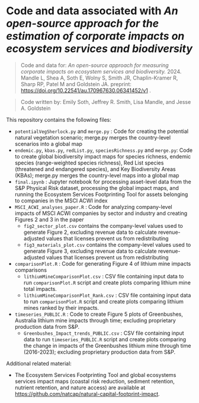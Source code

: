 # Code and data associated with _An open-source approach for the estimation of corporate impacts on ecosystem services and biodiversity_

>Code and data for: _An open-source approach for measuring corporate impacts on ecosystem services and biodiversity._ 2024. Mandle L, Shea A, Soth E, Wolny S, Smith JR, Chaplin-Kramer R, Sharp RP, Patel M and Goldstein JA. preprint: https://doi.org/10.22541/au.170967630.06341452/v1 . 

>Code written by: Emily Soth, Jeffrey R. Smith, Lisa Mandle, and Jesse A. Goldstein

This repository contains the following files:

* `potentialVegSherlock.py` and `merge.py` : Code for creating the potential natural vegetation scenario; merge.py merges the country-level scenarios into a global map
* `endemic.py`, `kbas.py`, `redList.py`, `speciesRichness.py` and `merge.py`: Code to create global biodiversity impact maps for species richness, endemic species (range-weighted species richness), Red List species (threatened and endangered species), and Key Biodiversity Areas (KBAs); merge.py merges the country-level maps into a global map
* `final.ipynb` : Jupyter notebook for processing asset-level data from the S&P Physical Risk dataset, processing the global impact maps, and running the Ecosystem Services Footprinting Tool for assets belonging to companies in the MSCI ACWI index
* `MSCI_ACWI_analyses_paper.R` : Code for analyzing company-level impacts of MSCI ACWI companies by sector and industry and creating Figures 2 and 3 in the paper
  * `fig2_sector_plot.csv` contains the company-level values used to generate Figure 2, excluding revenue data to calculate revenue-adjusted values that licenses prevent us from redistributing
  * `fig3_materials_plot.csv` contains the company-level values used to generate Figure 3, excluding revenue data to calculate revenue-adjusted values that licenses prevent us from redistributing
* `comparisonPlot.R` : Code for generating Figure 4 of lithium mine impacts comparisons
  * `lithiumMineComparisonPlot.csv` : CSV file containing input data to run `comparisonPlot.R` script and create plots comparing lithium mine total impacts.
  * `lithiumMineComparisonPlot_Rank.csv` : CSV file containing input data to run `comparisonPlot.R` script and create plots comparing lithium mines ranked by their impacts.
* `timeseries_PUBLIC.R` : Code to create Figure 5 plots of Greenbushes, Australia lithium mine impacts through time; excluding proprietary production data from S&P.
  * `Greenbushes_Impact_trends_PUBLIC.csv` : CSV file containing input data to run `timeseries_PUBLIC.R` script and create plots comparing the change in impacts of the Greenbushes lithium mine through time (2016-2023); excluding proprietary production data from S&P.

Additional related material:
* The Ecosystem Services Footprinting Tool and global ecosystems services impact maps (coastal risk reduction, sediment retention, nutrient retention, and nature access) are available at https://github.com/natcap/natural-capital-footprint-impact.

